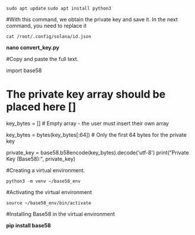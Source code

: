 ```sudo apt update```
```sudo apt install python3```


#With this command, we obtain the private key and save it. In the next command, you need to replace it

```cat /root/.config/solana/id.json```


**nano convert_key.py**

#Copy and paste the full text.

import base58

# The private key array should be placed here []
key_bytes = []  # Empty array - the user must insert their own array

key_bytes = bytes(key_bytes[:64])  # Only the first 64 bytes for the private key

private_key = base58.b58encode(key_bytes).decode('utf-8')
print("Private Key (Base58):", private_key)



#Creating a virtual environment.

```python3 -m venv ~/base58_env```

#Activating the virtual environment

```source ~/base58_env/bin/activate```


#Installing Base58 in the virtual environment

**pip install base58**


